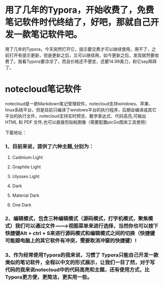 # 用了几年的Typora，开始收费了，免费笔记软件时代终结了，好吧，那就自己开发一款笔记软件吧。

用了几年的Typora，今天突然打开它，提示要交费才可以继续使用，用不了，之前打开有提示更新，但是更新之后，又可以继续用，如今更新之后，发现居然要收费了。我看Typora要凉凉了，而且价格还不便宜，还要14.99美刀，和它say拜拜了。

# notecloud笔记软件

notecloud是一款Markdown笔记管理软件，notecloud支持windows、苹果、linux系统平台，但是目前只编译了windows平台的执行程序，后期会编译成其它平台的执行文件，notecloud支持实时预览、数学表达式、代码高亮,可输出 HTML 和 PDF 文件,也可以直接剪贴粘图像（需要配置picGo图床工具使用）

下载地址：

### 1、目前来说，提供了六种主题,分别为：

1. Cadmium Light

2. Graphite Light

3. Ulysses Light

4. Dark

5. Material Dark

6. One Dark

### 2、编辑模式，包含三种编辑模式（源码模式，打字机模式，聚焦模式）我们可以通过文件--->视图菜单来进行选择，当然你也可以按下快捷键Alt + ctrl + S来进行源码模式和编辑模式之间的切换（快捷键可能跟电脑上的其它软件有冲突，需要取消冲窗的快捷键）!

### 3、作为经常使用Typora的我来说，习惯了 Typora只能自己开发一款类似的笔记软件，全程以中文的形式展示，让我们一目了然，对于写代码的我来说notecloud中的代码高亮和主题，还有使用方式，比Typora更方便，更简洁，更实用一些。